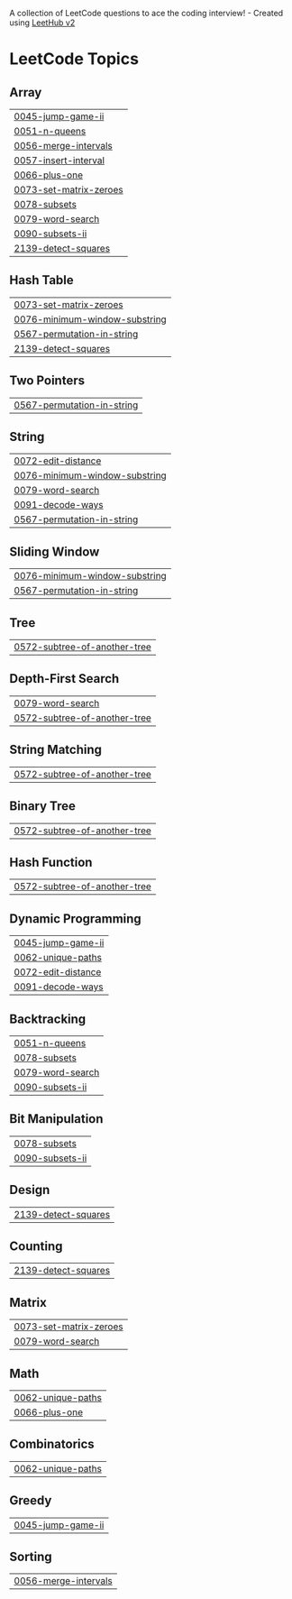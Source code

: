 A collection of LeetCode questions to ace the coding interview! - Created using [LeetHub v2](https://github.com/arunbhardwaj/LeetHub-2.0)
<!---LeetCode Topics Start-->
# LeetCode Topics
## Array
|  |
| ------- |
| [0045-jump-game-ii](https://github.com/ashbeljoshua/leetcode-solutions/tree/master/0045-jump-game-ii) |
| [0051-n-queens](https://github.com/ashbeljoshua/leetcode-solutions/tree/master/0051-n-queens) |
| [0056-merge-intervals](https://github.com/ashbeljoshua/leetcode-solutions/tree/master/0056-merge-intervals) |
| [0057-insert-interval](https://github.com/ashbeljoshua/leetcode-solutions/tree/master/0057-insert-interval) |
| [0066-plus-one](https://github.com/ashbeljoshua/leetcode-solutions/tree/master/0066-plus-one) |
| [0073-set-matrix-zeroes](https://github.com/ashbeljoshua/leetcode-solutions/tree/master/0073-set-matrix-zeroes) |
| [0078-subsets](https://github.com/ashbeljoshua/leetcode-solutions/tree/master/0078-subsets) |
| [0079-word-search](https://github.com/ashbeljoshua/leetcode-solutions/tree/master/0079-word-search) |
| [0090-subsets-ii](https://github.com/ashbeljoshua/leetcode-solutions/tree/master/0090-subsets-ii) |
| [2139-detect-squares](https://github.com/ashbeljoshua/leetcode-solutions/tree/master/2139-detect-squares) |
## Hash Table
|  |
| ------- |
| [0073-set-matrix-zeroes](https://github.com/ashbeljoshua/leetcode-solutions/tree/master/0073-set-matrix-zeroes) |
| [0076-minimum-window-substring](https://github.com/ashbeljoshua/leetcode-solutions/tree/master/0076-minimum-window-substring) |
| [0567-permutation-in-string](https://github.com/ashbeljoshua/leetcode-solutions/tree/master/0567-permutation-in-string) |
| [2139-detect-squares](https://github.com/ashbeljoshua/leetcode-solutions/tree/master/2139-detect-squares) |
## Two Pointers
|  |
| ------- |
| [0567-permutation-in-string](https://github.com/ashbeljoshua/leetcode-solutions/tree/master/0567-permutation-in-string) |
## String
|  |
| ------- |
| [0072-edit-distance](https://github.com/ashbeljoshua/leetcode-solutions/tree/master/0072-edit-distance) |
| [0076-minimum-window-substring](https://github.com/ashbeljoshua/leetcode-solutions/tree/master/0076-minimum-window-substring) |
| [0079-word-search](https://github.com/ashbeljoshua/leetcode-solutions/tree/master/0079-word-search) |
| [0091-decode-ways](https://github.com/ashbeljoshua/leetcode-solutions/tree/master/0091-decode-ways) |
| [0567-permutation-in-string](https://github.com/ashbeljoshua/leetcode-solutions/tree/master/0567-permutation-in-string) |
## Sliding Window
|  |
| ------- |
| [0076-minimum-window-substring](https://github.com/ashbeljoshua/leetcode-solutions/tree/master/0076-minimum-window-substring) |
| [0567-permutation-in-string](https://github.com/ashbeljoshua/leetcode-solutions/tree/master/0567-permutation-in-string) |
## Tree
|  |
| ------- |
| [0572-subtree-of-another-tree](https://github.com/ashbeljoshua/leetcode-solutions/tree/master/0572-subtree-of-another-tree) |
## Depth-First Search
|  |
| ------- |
| [0079-word-search](https://github.com/ashbeljoshua/leetcode-solutions/tree/master/0079-word-search) |
| [0572-subtree-of-another-tree](https://github.com/ashbeljoshua/leetcode-solutions/tree/master/0572-subtree-of-another-tree) |
## String Matching
|  |
| ------- |
| [0572-subtree-of-another-tree](https://github.com/ashbeljoshua/leetcode-solutions/tree/master/0572-subtree-of-another-tree) |
## Binary Tree
|  |
| ------- |
| [0572-subtree-of-another-tree](https://github.com/ashbeljoshua/leetcode-solutions/tree/master/0572-subtree-of-another-tree) |
## Hash Function
|  |
| ------- |
| [0572-subtree-of-another-tree](https://github.com/ashbeljoshua/leetcode-solutions/tree/master/0572-subtree-of-another-tree) |
## Dynamic Programming
|  |
| ------- |
| [0045-jump-game-ii](https://github.com/ashbeljoshua/leetcode-solutions/tree/master/0045-jump-game-ii) |
| [0062-unique-paths](https://github.com/ashbeljoshua/leetcode-solutions/tree/master/0062-unique-paths) |
| [0072-edit-distance](https://github.com/ashbeljoshua/leetcode-solutions/tree/master/0072-edit-distance) |
| [0091-decode-ways](https://github.com/ashbeljoshua/leetcode-solutions/tree/master/0091-decode-ways) |
## Backtracking
|  |
| ------- |
| [0051-n-queens](https://github.com/ashbeljoshua/leetcode-solutions/tree/master/0051-n-queens) |
| [0078-subsets](https://github.com/ashbeljoshua/leetcode-solutions/tree/master/0078-subsets) |
| [0079-word-search](https://github.com/ashbeljoshua/leetcode-solutions/tree/master/0079-word-search) |
| [0090-subsets-ii](https://github.com/ashbeljoshua/leetcode-solutions/tree/master/0090-subsets-ii) |
## Bit Manipulation
|  |
| ------- |
| [0078-subsets](https://github.com/ashbeljoshua/leetcode-solutions/tree/master/0078-subsets) |
| [0090-subsets-ii](https://github.com/ashbeljoshua/leetcode-solutions/tree/master/0090-subsets-ii) |
## Design
|  |
| ------- |
| [2139-detect-squares](https://github.com/ashbeljoshua/leetcode-solutions/tree/master/2139-detect-squares) |
## Counting
|  |
| ------- |
| [2139-detect-squares](https://github.com/ashbeljoshua/leetcode-solutions/tree/master/2139-detect-squares) |
## Matrix
|  |
| ------- |
| [0073-set-matrix-zeroes](https://github.com/ashbeljoshua/leetcode-solutions/tree/master/0073-set-matrix-zeroes) |
| [0079-word-search](https://github.com/ashbeljoshua/leetcode-solutions/tree/master/0079-word-search) |
## Math
|  |
| ------- |
| [0062-unique-paths](https://github.com/ashbeljoshua/leetcode-solutions/tree/master/0062-unique-paths) |
| [0066-plus-one](https://github.com/ashbeljoshua/leetcode-solutions/tree/master/0066-plus-one) |
## Combinatorics
|  |
| ------- |
| [0062-unique-paths](https://github.com/ashbeljoshua/leetcode-solutions/tree/master/0062-unique-paths) |
## Greedy
|  |
| ------- |
| [0045-jump-game-ii](https://github.com/ashbeljoshua/leetcode-solutions/tree/master/0045-jump-game-ii) |
## Sorting
|  |
| ------- |
| [0056-merge-intervals](https://github.com/ashbeljoshua/leetcode-solutions/tree/master/0056-merge-intervals) |
<!---LeetCode Topics End-->
